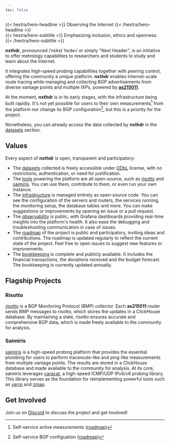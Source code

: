 ```yaml
---
toc: false
---
```


<div class="hx-mt-6 hx-mb-6" style="text-align: left;">
{{< hextra/hero-headline >}}
Observing the Internet
{{< /hextra/hero-headline >}}

<div class="hx-mb-12">
{{< hextra/hero-subtitle >}}
Emphasizing inclusion, ethics and openness.
{{< /hextra/hero-subtitle >}}
</div>

**nxthdr**, pronounced /ˈnɛkst ˈhɛdə˞/ or simply "Next Header", is an initiative to offer metrology capabilities to researchers and students to study and learn about the Internet.

It integrates high-speed probing capabilities together with peering control, offering the community a unique platform. **nxthdr** enables Internet-scale route tracing while managing and collecting BGP advertisements from diverse vantage points and multiple IXPs, powered by [**as215011**](/as215011).

At the moment, **nxthdr** is in its early stages, with the infrastructure being built rapidly. It's not yet possible for users to their own measurements[^1] from the platform nor change its BGP configuration[^2], but this is a priority for the project.

Nonetheless, you can already access the data collected by **nxthdr** in the [datasets](/datasets) section.

## Values

Every aspect of **nxthdr** is open, transparent and participatory:

* The [datasets](/datasets) collected is freely accessible under [ODbL](https://opendatacommons.org/licenses/odbl/) license, with no restrictions, authentication, or need for justification.
* The [tools](https://github.com/nxthdr) powering the platform are all open-source, such as [risotto](https://github.com/nxthdr/risotto) and [saimiris](https://github.com/nxthdr/saimiris). You can use them, contribute to them, or even run your own instance.
* The [infrastructure](https://github.com/nxthdr/infrastructure) is managed entirely as open-source code. You can see the configuration of the servers and routers, the services running, the monitoring setup, the database tables and more. You can make suggestions or improvements by opening an issue or a pull request.
* The [observability](https://grafana.nxthdr.dev) is public, with Grafana dashboards providing real-time insights into the platform's health. It also ease the debugging and troubleshooting communication in case of issues.
* The [roadmap](https://github.com/orgs/nxthdr/projects/1) of the project is public and participatory, inviting ideas and contributions. The roadmap is updated regularly to reflect the current state of the project. Feel free to open issues to suggest new features or improvements.
* The [bookkeeping](https://github.com/nxthdr/bookkeeping) is complete and publicly available. It includes the financial transactions, the donations received and the budget forecast. The bookkeeping is currently updated annually.

## Flagship Projects

### Risotto

[risotto](https://github.com/nxthdr/risotto) is a BGP Monitoring Protocol (BMP) collector. Each **as215011** router sends BMP messages to risotto, which stores the updates in a ClickHouse database. By maintaining a state, risotto ensures accurate and comprehensive BGP data, which is made freely available to the community for analysis.

### Saimiris

[saimiris](https://github.com/nxthdr/saimiris) is a high-speed probing platform that provides the essential plumbing for users to perform traceroute-like and ping-like measurements from multiple vantage points. The results are stored in a ClickHouse database and made available to the community for analysis.
At its core, saimiris leverages [caracat](https://github.com/maxmouchet/caracat), a high-speed ICMP/UDP IPv4/v6 probing library. This library serves as the foundation for reimplementing powerful tools such as [yarrp](https://github.com/cmand/yarrp) and [zmap](https://github.com/zmap/zmap).


## Get Involved

Join us on [Discord](https://discord.gg/KRsVs7jafg) to discuss the project and get involved!


[^1]: Self-service active measurements ([roadmap](https://github.com/nxthdr/roadmap/issues/13))
[^2]: Self-service BGP configuation ([roadmap](https://github.com/nxthdr/roadmap/issues/12))